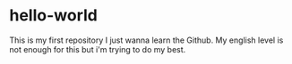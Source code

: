 # hello-world
This is my first repository
I just wanna learn the Github. My english level is not enough for this but i'm trying to do my best.
